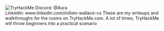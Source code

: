 <img src="https://tryhackme-badges.s3.amazonaws.com/bmwallace94.png" alt="TryHackMe">
Discord: @Aura
<br>
LinkedIn: www.linkedin.com/in/ben-wallace-cs
These are my writeups and walkthroughs for the rooms on TryHackMe.com. A lot of times, TryHackMe will throw beginners into a practical scenario
